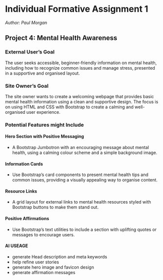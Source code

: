 # Individual Formative Assignment 1
*Author: Paul Morgan*

## Project 4: Mental Health Awareness

### External User’s Goal
The user seeks accessible, beginner-friendly information on mental health, including how to recognize common issues and manage stress, presented in a supportive and organised layout.

### Site Owner’s Goal
The site owner wants to create a welcoming webpage that provides basic mental health information using a clean and supportive design. The focus is on using HTML and CSS with Bootstrap to create a calming and well-organised user experience.

### Potential Features might Include
#### Hero Section with Positive Messaging 
- A Bootstrap Jumbotron with an encouraging message about mental health, using a calming colour scheme and a simple background image.
#### Information Cards
- Use Bootstrap’s card components to present mental health tips and common issues, providing a visually appealing way to organise content.
#### Resource Links
- A grid layout for external links to mental health resources styled with Bootstrap buttons to make them stand out.
#### Positive Affirmations
- Use Bootstrap’s text utilities to include a section with uplifting quotes or messages to encourage users.


 #### AI USEAGE 
 - generate Head description and meta keywords
 - help refine user stories
 - generate hero image and favicon design
 - generate affirmation messages
